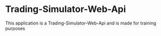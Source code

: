 # Trading-Simulator-Web-Api
This application is a Trading-Simulator-Web-Api and is made for training purposes
